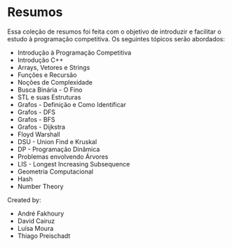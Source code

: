 # Resumos

Essa coleção de resumos foi feita com o objetivo de introduzir e facilitar o estudo à programação competitiva. Os seguintes tópicos serão abordados:

- Introdução à Programação Competitiva
- Introdução C++
- Arrays, Vetores e Strings
- Funções e Recursão
- Noções de Complexidade
- Busca Binária - O Fino
- STL e suas Estruturas
- Grafos - Definição e Como Identificar
- Grafos - DFS
- Grafos - BFS
- Grafos - Dijkstra
- Floyd Warshall
- DSU - Union Find e Kruskal
- DP - Programação Dinâmica
- Problemas envolvendo Árvores
- LIS - Longest Increasing Subsequence
- Geometria Computacional
- Hash
- Number Theory

Created by:
- André Fakhoury
- David Cairuz
- Luísa Moura
- Thiago Preischadt